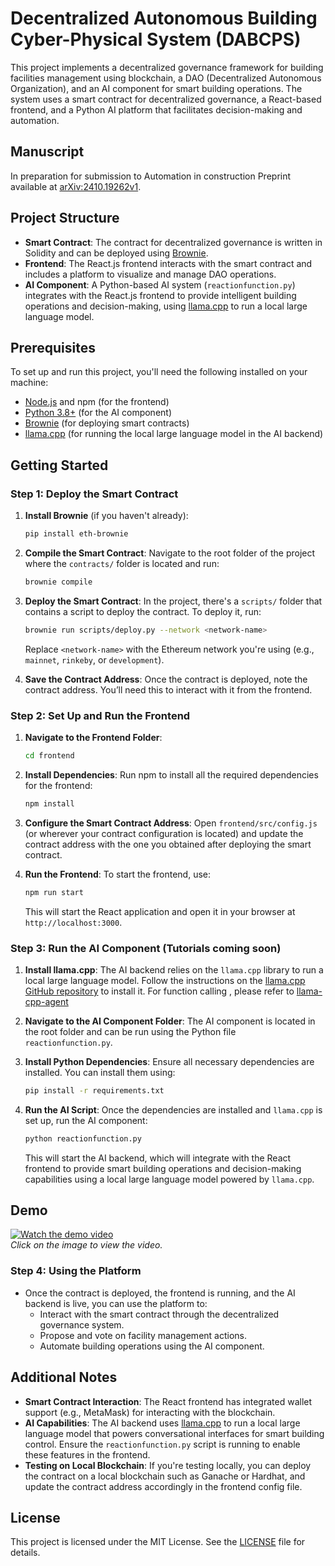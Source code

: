 # Decentralized Autonomous Building Cyber-Physical System (DABCPS)

This project implements a decentralized governance framework for building facilities management using blockchain, a DAO (Decentralized Autonomous Organization), and an AI component for smart building operations. The system uses a smart contract for decentralized governance, a React-based frontend, and a Python AI platform that facilitates decision-making and automation.

## Manuscript
In preparation for submission to Automation in construction
Preprint available at [arXiv:2410.19262v1](https://arxiv.org/abs/2410.19262).

## Project Structure

- **Smart Contract**: The contract for decentralized governance is written in Solidity and can be deployed using [Brownie](https://eth-brownie.readthedocs.io/en/stable/).
- **Frontend**: The React.js frontend interacts with the smart contract and includes a platform to visualize and manage DAO operations.
- **AI Component**: A Python-based AI system (`reactionfunction.py`) integrates with the React.js frontend to provide intelligent building operations and decision-making, using [llama.cpp](https://github.com/ggerganov/llama.cpp) to run a local large language model.

## Prerequisites

To set up and run this project, you'll need the following installed on your machine:

- [Node.js](https://nodejs.org/en/download/) and npm (for the frontend)
- [Python 3.8+](https://www.python.org/downloads/) (for the AI component)
- [Brownie](https://eth-brownie.readthedocs.io/en/stable/install.html) (for deploying smart contracts)
- [llama.cpp](https://github.com/ggerganov/llama.cpp) (for running the local large language model in the AI backend)

## Getting Started

### Step 1: Deploy the Smart Contract

1. **Install Brownie** (if you haven't already):
    ```bash
    pip install eth-brownie
    ```

2. **Compile the Smart Contract**:
    Navigate to the root folder of the project where the `contracts/` folder is located and run:
    ```bash
    brownie compile
    ```

3. **Deploy the Smart Contract**:
    In the project, there's a `scripts/` folder that contains a script to deploy the contract. To deploy it, run:
    ```bash
    brownie run scripts/deploy.py --network <network-name>
    ```
    Replace `<network-name>` with the Ethereum network you're using (e.g., `mainnet`, `rinkeby`, or `development`).

4. **Save the Contract Address**:
    Once the contract is deployed, note the contract address. You’ll need this to interact with it from the frontend.

### Step 2: Set Up and Run the Frontend

1. **Navigate to the Frontend Folder**:
    ```bash
    cd frontend
    ```

2. **Install Dependencies**:
    Run npm to install all the required dependencies for the frontend:
    ```bash
    npm install
    ```

3. **Configure the Smart Contract Address**:
    Open `frontend/src/config.js` (or wherever your contract configuration is located) and update the contract address with the one you obtained after deploying the smart contract.

4. **Run the Frontend**:
    To start the frontend, use:
    ```bash
    npm run start
    ```
    This will start the React application and open it in your browser at `http://localhost:3000`.

### Step 3: Run the AI Component (Tutorials coming soon)

1. **Install llama.cpp**:
    The AI backend relies on the `llama.cpp` library to run a local large language model. Follow the instructions on the [llama.cpp GitHub repository](https://github.com/ggerganov/llama.cpp) to install it. For function calling , please refer to [llama-cpp-agent](https://github.com/Maximilian-Winter/llama-cpp-agent)

2. **Navigate to the AI Component Folder**:
    The AI component is located in the root folder and can be run using the Python file `reactionfunction.py`.

3. **Install Python Dependencies**:
    Ensure all necessary dependencies are installed. You can install them using:
    ```bash
    pip install -r requirements.txt
    ```

4. **Run the AI Script**:
    Once the dependencies are installed and `llama.cpp` is set up, run the AI component:
    ```bash
    python reactionfunction.py
    ```

    This will start the AI backend, which will integrate with the React frontend to provide smart building operations and decision-making capabilities using a local large language model powered by `llama.cpp`.

## Demo

[![Watch the demo video](https://img.youtube.com/vi/9xEsGGWHDjI/0.jpg)](https://www.youtube.com/watch?v=9xEsGGWHDjI)  
*Click on the image to view the video.*

### Step 4: Using the Platform

- Once the contract is deployed, the frontend is running, and the AI backend is live, you can use the platform to:
    - Interact with the smart contract through the decentralized governance system.
    - Propose and vote on facility management actions.
    - Automate building operations using the AI component.

## Additional Notes

- **Smart Contract Interaction**: The React frontend has integrated wallet support (e.g., MetaMask) for interacting with the blockchain.
- **AI Capabilities**: The AI backend uses [llama.cpp](https://github.com/ggerganov/llama.cpp) to run a local large language model that powers conversational interfaces for smart building control. Ensure the `reactionfunction.py` script is running to enable these features in the frontend.
- **Testing on Local Blockchain**: If you're testing locally, you can deploy the contract on a local blockchain such as Ganache or Hardhat, and update the contract address accordingly in the frontend config file.

## License

This project is licensed under the MIT License. See the [LICENSE](./LICENSE) file for details.
